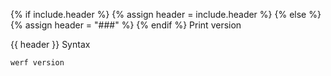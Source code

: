 {% if include.header %}
{% assign header = include.header %}
{% else %}
{% assign header = "###" %}
{% endif %}
Print version

{{ header }} Syntax

```shell
werf version
```


